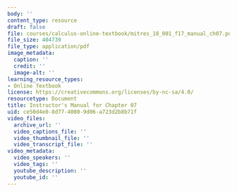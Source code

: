 ```yaml
---
body: ''
content_type: resource
draft: false
file: courses/calculus-online-textbook/mitres_18_001_f17_manual_ch07.pdf
file_size: 404739
file_type: application/pdf
image_metadata:
  caption: ''
  credit: ''
  image-alt: ''
learning_resource_types:
- Online Textbook
license: https://creativecommons.org/licenses/by-nc-sa/4.0/
resourcetype: Document
title: Instructor's Manual for Chapter 07
uid: ce50d4e0-8d77-4080-9d06-a723d2b8b71f
video_files:
  archive_url: ''
  video_captions_file: ''
  video_thumbnail_file: ''
  video_transcript_file: ''
video_metadata:
  video_speakers: ''
  video_tags: ''
  youtube_description: ''
  youtube_id: ''
---
```

